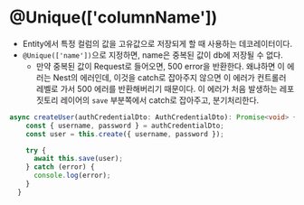 # @Unique(['columnName'])

- Entity에서 특정 컬럼의 값을 고유값으로 저장되게 할 때 사용하는 데코레이터이다.
- `@Unique(['name'])`으로 지정하면, name은 중복된 값이 db에 저장될 수 없다.
  - 만약 중복된 값이 Request로 들어오면, 500 error을 반환한다. 왜냐하면 이 에러는 Nest의 에러인데, 이것을 catch로 잡아주지 않으면 이 에러가 컨트롤러 레벨로 가서 500 에러를 반환해버리기 때문이다. 이 에러가 처음 발생하는 레포짓토리 레이어의 `save` 부분쪽에서 catch로 잡아주고, 분기처리한다.
```ts
async createUser(authCredentialDto: AuthCredentialDto): Promise<void> {
    const { username, password } = authCredentialDto;
    const user = this.create({ username, password });

    try {
      await this.save(user);
    } catch (error) {
      console.log(error);
    }
  }
```